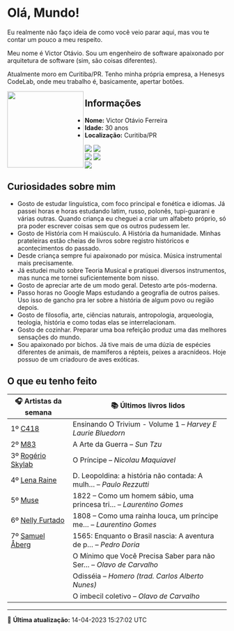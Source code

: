 # Olá, Mundo!

Eu realmente não faço ideia de como você veio parar aqui, mas vou te contar um pouco a meu respeito.

Meu nome é Victor Otávio. Sou um engenheiro de software apaixonado por arquitetura de software (sim, são coisas diferentes).

Atualmente moro em Curitiba/PR. Tenho minha própria empresa, a Henesys CodeLab, onde meu trabalho é, basicamente, apertar botões.

<img align="left" src="https://github.com/vctrtvfrrr/vctrtvfrrr/raw/master/octocat.png" alt="" width="175" />

## Informações

- **Nome:** Victor Otávio Ferreira
- **Idade:** 30 anos
- **Localização:** Curitiba/PR

[![](https://img.shields.io/badge/LinkedIn-victorotavio-blue)](https://www.linkedin.com/in/victorotavio/) [![](https://img.shields.io/badge/Twitter-@vctrtvfrrr-blue)](https://twitter.com/vctrtvfrrr)  
[![](https://img.shields.io/badge/GitHub-vctrtvfrrr-24292e)](https://github.com/vctrtvfrrr) [![](https://img.shields.io/badge/GitLab-vctrtvfrrr-ec5d16)](https://gitlab.com/vctrtvfrrr)  
[![](https://img.shields.io/badge/Email-victor@otavioferreira.com.br-red)](mailto:victor@otavioferreira.com.br)  

## Curiosidades sobre mim

-   Gosto de estudar linguística, com foco principal e fonética e idiomas. Já passei horas e horas estudando latim, russo, polonês, tupi-guarani e várias outras. Quando criança eu cheguei a criar um alfabeto próprio, só pra poder escrever coisas sem que os outros pudessem ler.
-   Gosto de História com H maiúsculo. A História da humanidade. Minhas prateleiras estão cheias de livros sobre registro históricos e acontecimentos do passado.
-   Desde criança sempre fui apaixonado por música. Música instrumental mais precisamente.
-   Já estudei muito sobre Teoria Musical e pratiquei diversos instrumentos, mas nunca me tornei suficientemente bom nisso.
-   Gosto de apreciar arte de um modo geral. Detesto arte pós-moderna.
-   Passo horas no Google Maps estudando a geografia de outros países. Uso isso de gancho pra ler sobre a história de algum povo ou região depois.
-   Gosto de filosofia, arte, ciências naturais, antropologia, arqueologia, teologia, história e como todas elas se interrelacionam.
-   Gosto de cozinhar. Preparar uma boa refeição produz uma das melhores sensações do mundo.
-   Sou apaixonado por bichos. Já tive mais de uma dúzia de espécies diferentes de animais, de mamiferos a répteis, peixes a aracnídeos. Hoje possuo de um criadouro de aves exóticas.


## O que eu tenho feito

|                       🎧 Artistas da semana                        |                      📚 Últimos livros lidos                      |
|--------------------------------------------------------------------|-------------------------------------------------------------------|
| 1º [C418](https://www.last.fm/music/C418)                          | Ensinando O Trivium - Volume 1	–	_Harvey E Laurie Bluedorn_         |
| 2º [M83](https://www.last.fm/music/M83)                            | A Arte da Guerra	–	_Sun Tzu_                                        |
| 3º [Rogério Skylab](https://www.last.fm/music/Rog%C3%A9rio+Skylab) | O Príncipe	–	_Nicolau Maquiavel_                                    |
| 4º [Lena Raine](https://www.last.fm/music/Lena+Raine)              | D. Leopoldina: a história não contada: A mulh…	–	_Paulo Rezzutti_   |
| 5º [Muse](https://www.last.fm/music/Muse)                          | 1822 – Como um homem sábio, uma princesa tri…	–	_Laurentino Gomes_  |
| 6º [Nelly Furtado](https://www.last.fm/music/Nelly+Furtado)        | 1808 – Como uma rainha louca, um príncipe me…	–	_Laurentino Gomes_  |
| 7º [Samuel Åberg](https://www.last.fm/music/Samuel+%C3%85berg)     | 1565: Enquanto o Brasil nascia: A aventura de p…	–	_Pedro Doria_    |
|                                                                    | O Mínimo que Você Precisa Saber para não Ser…	–	_Olavo de Carvalho_ |
|                                                                    | Odisséia	–	_Homero (trad. Carlos Alberto Nunes)_                    |
|                                                                    | O imbecil coletivo	–	_Olavo de Carvalho_                            |


---

🚀 **Última atualização:** 14-04-2023 15:27:02 UTC